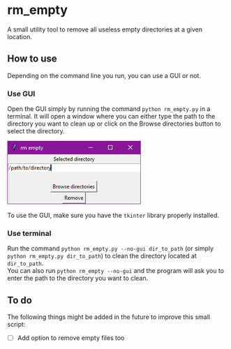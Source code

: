 # rm_empty
 A small utility tool to remove all useless empty directories at a given location.

 ## How to use
Depending on the command line you run, you can use a GUI or not.
### Use GUI
Open the GUI simply by running the command `python rm_empty.py` in a terminal. It will open a window where you can either type the path to the directory you want to clean up or click on the Browse directories button to select the directory. 

![UI window](./ui.png)

To use the GUI, make sure you have the `tkinter` library properly installed.
### Use terminal
Run the command `python rm_empty.py --no-gui dir_to_path` (or simply `python rm_empty.py dir_to_path`) to clean the directory located at `dir_to_path`.<br>
You can also run `python rm_empty --no-gui` and the program will ask you to enter the path to the directory you want to clean.

## To do
The following things might be added in the future to improve this small script:
- [ ] Add option to remove empty files too
